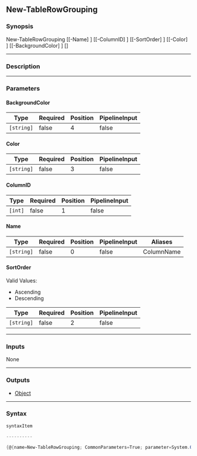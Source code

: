 New-TableRowGrouping
--------------------

### Synopsis

New-TableRowGrouping [[-Name] <string>] [[-ColumnID] <int>] [[-SortOrder] <string>] [[-Color] <string>] [[-BackgroundColor] <string>] [<CommonParameters>]

---

### Description

---

### Parameters
#### **BackgroundColor**

|Type      |Required|Position|PipelineInput|
|----------|--------|--------|-------------|
|`[string]`|false   |4       |false        |

#### **Color**

|Type      |Required|Position|PipelineInput|
|----------|--------|--------|-------------|
|`[string]`|false   |3       |false        |

#### **ColumnID**

|Type   |Required|Position|PipelineInput|
|-------|--------|--------|-------------|
|`[int]`|false   |1       |false        |

#### **Name**

|Type      |Required|Position|PipelineInput|Aliases   |
|----------|--------|--------|-------------|----------|
|`[string]`|false   |0       |false        |ColumnName|

#### **SortOrder**

Valid Values:

* Ascending
* Descending

|Type      |Required|Position|PipelineInput|
|----------|--------|--------|-------------|
|`[string]`|false   |2       |false        |

---

### Inputs
None

---

### Outputs
* [Object](https://learn.microsoft.com/en-us/dotnet/api/System.Object)

---

### Syntax
```PowerShell
syntaxItem
```
```PowerShell
----------
```
```PowerShell
{@{name=New-TableRowGrouping; CommonParameters=True; parameter=System.Object[]}}
```
